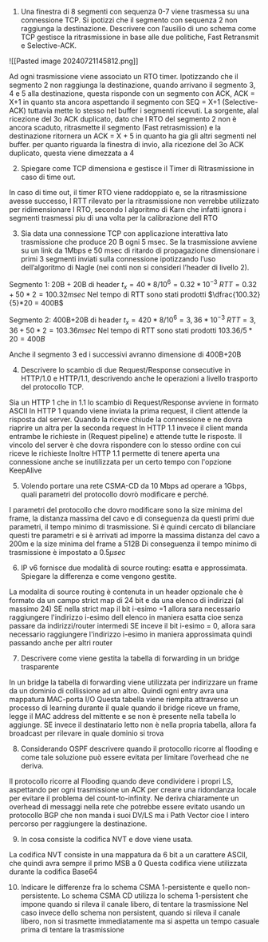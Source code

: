 1. Una finestra di 8 segmenti con sequenza 0-7 viene trasmessa su una connessione TCP. Si ipotizzi che il segmento con sequenza 2 non raggiunga la destinazione. Descrivere con l’ausilio di uno schema come TCP gestisce la ritrasmissione in base alle due politiche, Fast Retransmit e Selective-ACK.

![[Pasted image 20240721145812.png]]

Ad ogni trasmissione viene associato un RTO timer. Ipotizzando che il segmento 2 non raggiunga la destinazione, quando arrivano il segmento 3, 4 e 5 alla destinazione, questa risponde con un segmento con ACK, ACK = X+1 in quanto sta ancora aspettando il segmento con SEQ = X+1 (Selective-ACK) tuttavia mette lo stesso nel buffer i segmenti ricevuti. La sorgente, alal ricezione del 3o ACK duplicato, dato che l RTO del segmento 2 non è ancora scaduto, ritrasmette il segmento (Fast retrasmission) e la destinazione ritornera un ACK = X + 5 in quanto ha gia gli altri segmenti nel buffer.
per quanto riguarda la finestra di invio, alla ricezione del 3o ACK duplicato, questa viene dimezzata a 4

2. Spiegare come TCP dimensiona e gestisce il Timer di Ritrasmissione in caso di time out.

In caso di time out, il timer RTO viene raddoppiato e, se la ritrasmissione avesse successo, l RTT rilevato per la ritrasmissione non verrebbe utilizzato per ridimensionare l RTO, secondo l algoritmo di Karn che infatti ignora i segmenti trasmessi piu di una volta per la calibrazione dell RTO

3. Sia data una connessione TCP con applicazione interattiva lato trasmissione che produce 20 B ogni 5 msec. Se la trasmissione avviene su un link da 1Mbps e 50 msec di ritardo di propagazione dimensionare i primi 3 segmenti inviati sulla connessione ipotizzando l’uso dell’algoritmo di Nagle (nei conti non si consideri l’header di livello 2).

Segmento 1: 20B + 20B di header
$t_x = 40*8/10^6 = 0.32*10^{-3}$
$RTT = 0.32 + 50*2=100.32msec$
Nel tempo di RTT sono stati prodotti $\dfrac{100.32}{5}*20 = 400B$

Segmento 2: 400B+20B di header
$t_x = 420*8/10^6 = 3,36*10^{-3}$
$RTT = 3,36 + 50*2 = 103.36msec$
Nel tempo di RTT sono stati prodotti $103.36/5*20 = 400B$

Anche il segmento 3 ed i successivi avranno dimensione di 400B+20B

4. Descrivere lo scambio di due Request/Response consecutive in HTTP/1.0 e HTTP/1.1, descrivendo anche le operazioni a livello trasporto del protocollo TCP.

Sia un HTTP 1 che in 1.1 lo scambio di Request/Response avviene in formato ASCII
In HTTP 1 quando viene inviata la prima request, il client attende la risposta dal server. Quando la riceve chiude la connessione e ne dovra riaprire un altra per la seconda request
In HTTP 1.1 invece il client manda entrambe le richieste in (Request pipeline) e attende tutte le risposte. Il vincolo del server è che dovra rispondere con lo stesso ordine con cui riceve le richieste
Inoltre HTTP 1.1 permette di tenere aperta una connessione anche se inutilizzata per un certo tempo con l'opzione KeepAlive

5. Volendo portare una rete CSMA-CD da 10 Mbps ad operare a 1Gbps, quali parametri del protocollo dovrò modificare e perché.

I parametri del protocollo che dovro modificare sono la size minima del frame, la distanza massima del cavo e di conseguenza da questi primi due parametri, il tempo minimo di trasmissione.
Si è quindi cercato di bilanciare questi tre parametri e si è arrivati ad imporre la massima distanza del cavo a 200m e la size minima del frame a 512B
Di conseguenza il tempo minimo di trasmissione è impostato a $0.5\mu sec$


6. IP v6 fornisce due modalità di source routing: esatta e approssimata. Spiegare la differenza e come vengono gestite.

La modalita di source routing è contenuta in un header opzionale che è formato da un campo strict map di 24 bit e da una elenco di indirizzi (al massimo 24)
SE nella strict map il bit i-esimo =1 allora sara necessario raggiungere l'indirizzo i-esimo dell elenco in maniera esatta cioe senza passare da indirizzi/router intermedi
SE inceve il bit i-esimo = 0, allora sara necessario raggiungere l'indirizzo i-esimo in maniera approssimata quindi passando anche per altri  router

7. Descrivere come viene gestita la tabella di forwarding in un bridge trasparente

In un bridge la tabella di forwarding viene utilizzata per indirizzare un frame da un dominio di collissione ad un altro. Quindi ogni entry avra una mappatura MAC-porta I/O
Questa tabella viene riempita attraverso un processo di learning durante il quale quando il bridge riceve un frame, legge il MAC address del mittente e se non è presente nella tabella lo aggiunge. SE invece il destinatario letto non è nella propria tabella, allora fa broadcast per rilevare in quale dominio si trova

8. Considerando OSPF descrivere quando il protocollo ricorre al flooding e come tale soluzione può essere evitata per limitare l’overhead che ne deriva.

Il protocollo ricorre al Flooding quando deve condividere i propri LS, aspettando per ogni trasmissione un ACK per creare una ridondanza locale per evitare il problema del count-to-infinity. Ne deriva chiaramente un overhead di messaggi nella rete che potrebbe essere evitato usando un protocollo BGP che non manda i suoi DV/LS ma i Path Vector cioe l intero percorso per raggiungere la destinazione. 

9. In cosa consiste la codifica NVT e dove viene usata.

La codifica NVT consiste in una mappatura da 6 bit a un carattere ASCII, che quindi avra sempre il primo MSB a 0
Questa codifica viene utilizzata durante la codifica Base64

10. Indicare le differenze fra lo schema CSMA 1-persistente e quello non-persistente.
Lo schema CSMA CD utilizza lo schema 1-persistent che impone quando si rileva il canale libero, di tentare la trasmissione
Nel caso invece dello schema non persistent, quando si rileva il canale libero, non si trasmette immediatamente ma si aspetta un tempo casuale prima di tentare la trasmissione